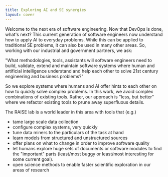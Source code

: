 ```yaml
---
title: Exploring AI and SE synergies
layout: cover
---
```


Welcome to the next era of software engineering. Now that DevOps is done, what's next? This current generation of software engineers now understand how to apply AI to everyday problems. While this can be applied to traditional SE problems, it can also be used in many other areas. So, working with our industrial and government partners, we ask:

"What methodologies, tools, assistants will software engineers need to build, validate, extend and maintain software systems where human and artificial intelligence understand and help each other to solve 21st century engineering and business problems?"

So we explore systems where humans and AI offer hints to each other on how to quickly solve complex problems. In this work, we avoid complex combinations of existing tools. Rather, our approach is "less, but better" where we refactor existing tools to prune away superfluous details.

The RAISE lab is a world leader in this area with tools that (e.g.)
+ tame large scale data collection
+ configure complex systems, very quickly
+ tune data miners to the particulars of the task at hand
+ learn models from structured and unstructured sources
+ offer plans on what to change in order to improve software quality
+ let humans explore huge sets of documents or software modules to find the "important" parts (least/most buggy or least/most interesting for some current goal).
+ open science methods to enable faster scientific exploration in our areas of research

<!-- Members:

<a href="/people/2014/08/15/Tim-Menzies/"> <img src="/img/timm.png" alt="Tim Menzies" height="75" ></a>
<a href="/people/2014/10/04/Rahul-Krishna/"> <img src="/img/rahlk.jpg" alt="Rahul Krishna" height="75" ></a>
<a href="/people/2014/10/15/Vivek-Nair/"> <img src="/img/vivek.jpg" alt="Vivek Nair" height="75" ></a>
<a href="/people/2014/12/30/George-Mathew/"> <img src="https://avatars0.githubusercontent.com/u/5582924?v=3&s=460" alt="George Mathew" height="75" ></a>
<a href="/people/2015/08/15/Jianfeng-Chen/"> <img src="/img/chen.jpg" alt="Jianfeng Chen" height="75" ></a>
<a href="/people/2015/08/30/Zhe-Yu/"> <img src="/img/Zhe.jpg" alt="Zhe Yu" height="75"  ></a>
<a href="/people/2015/09/01/Amritanshu-Agrawal/"> <img src="http://static.wixstatic.com/media/1bf308_01e141375f454173b368feb66f3ee865.png_srz_p_325_348_75_22_0.50_1.20_0.00_png_srz" alt="Amritanshu Agrawal" height="75" ></a>
<a href="/people/2017/09/01/Tianpei-Xia/"> <img src="/img/xia.jpg" alt="Tianpei-Xia" height="75" ></a>
<a href="/people/2017/09/02/Huy-Tu/"> <img src="/img/huy.jpg" alt="Huy-Tu" height="75"></a>

Former members:

<a href="/people/2015/05/13/Sushma-ravichandran/"> <img src="/img/sushma.jpg" alt="sushma" height="75"></a>
<a href="/people/2016/01/20/Di-Chen/"> <img src="/img/jack.jpg" alt="Di Chen" height="75" ></a>
<a href="/people/2014/09/30/Wei-Fu/"> <img src="/img/wei.jpg" alt="Wei FU" height="75" ></a>
<a href="/people/2017/09/03/Junjie-Wang/"> <img src="/img/wang.jpg" alt="Junjie wang" height="75" ></a> -->

<!-- Contact:

Contact the lab's director <a
 href="mailto:{{site.author_email}}">{{site.author}}</a>

 Physical Location: 3240, Engineering Building II, Raleigh, NC 27695 -->


<!-- You can find us at **EB2- 3240** at N.C. State's centennial campus.
<a href="/img/labpic.JPG"><img src="/img/labpic.JPG" alt="Lab Picture" height="200" width="450"></a> -->
